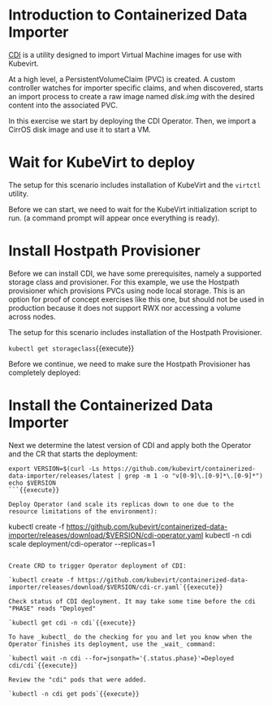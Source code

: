 # Introduction to Containerized Data Importer

[CDI](https://github.com/kubevirt/containerized-data-importer) is a utility designed to import Virtual Machine images for use with Kubevirt.

At a high level, a PersistentVolumeClaim (PVC) is created. A custom controller watches for importer specific claims, and when discovered, starts an import process to create a raw image named _disk.img_ with the desired content into the associated PVC.

In this exercise we start by deploying the CDI Operator. Then, we import a CirrOS disk image and use it to start a VM.

# Wait for KubeVirt to deploy

The setup for this scenario includes installation of KubeVirt and the `virtctl` utility.

Before we can start, we need to wait for the KubeVirt initialization script to run. (a command prompt will appear once everything is ready).

# Install Hostpath Provisioner

Before we can install CDI, we have some prerequisites, namely a supported storage class and provisioner. For this example, we use the Hostpath provisioner which provisions PVCs using node local storage. This is an option for proof of concept exercises like this one, but should not be used in production because it does not support RWX nor accessing a volume across nodes.

The setup for this scenario includes installation of the Hostpath Provisioner.

`kubectl get storageclass`{{execute}}

Before we continue, we need to make sure the Hostpath Provisioner has completely deployed:

# Install the Containerized Data Importer

Next we determine the latest version of CDI and apply both the Operator and the CR that starts the deployment:

```
export VERSION=$(curl -Ls https://github.com/kubevirt/containerized-data-importer/releases/latest | grep -m 1 -o "v[0-9]\.[0-9]*\.[0-9]*")
echo $VERSION
```{{execute}}

Deploy Operator (and scale its replicas down to one due to the resource limitations of the environment):

```
kubectl create -f https://github.com/kubevirt/containerized-data-importer/releases/download/$VERSION/cdi-operator.yaml
kubectl -n cdi scale deployment/cdi-operator --replicas=1
```{{execute}}

Create CRD to trigger Operator deployment of CDI:

`kubectl create -f https://github.com/kubevirt/containerized-data-importer/releases/download/$VERSION/cdi-cr.yaml`{{execute}}

Check status of CDI deployment. It may take some time before the cdi "PHASE" reads "Deployed"

`kubectl get cdi -n cdi`{{execute}}

To have _kubectl_ do the checking for you and let you know when the Operator finishes its deployment, use the _wait_ command:

`kubectl wait -n cdi --for=jsonpath='{.status.phase}'=Deployed cdi/cdi`{{execute}}

Review the "cdi" pods that were added.

`kubectl -n cdi get pods`{{execute}}